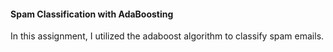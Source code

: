 #### Spam Classification with AdaBoosting ####
In this assignment, I utilized the adaboost algorithm to classify spam emails.
